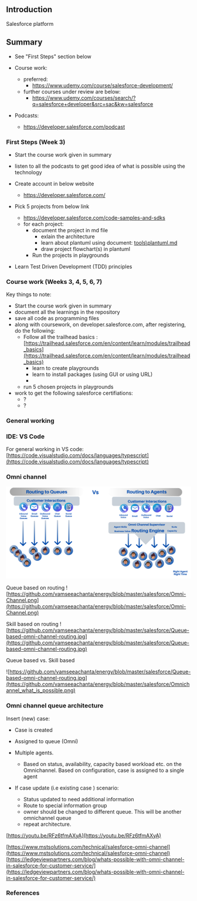 ## Introduction

Salesforce platform

## Summary

- See "First Steps" section below

- Course work:
    - preferred:
        - https://www.udemy.com/course/salesforce-development/
    - further courses under review are below:
        - https://www.udemy.com/courses/search/?q=salesforce+developer&src=sac&kw=salesforce

- Podcasts:
    - https://developer.salesforce.com/podcast


### First Steps (Week 3)

- Start the course work given in summary
- listen to all the podcasts to get good idea of what is possible using the technology

- Create account in below website
    - https://developer.salesforce.com/

- Pick 5 projects from below link
    - https://developer.salesforce.com/code-samples-and-sdks
    - for each project:
        - document the project in md file
            - exlain the architecture
            - learn about plantuml using document: [tools\plantuml.md](tools\plantuml.md)
            - draw project flowchart(s) in plantuml
        - Run the projects in playgrounds

- Learn Test Driven Development (TDD) principles

### Course work (Weeks 3, 4, 5, 6, 7)

Key things to note:
- Start the course work given in summary
- document all the learnings in the repository
- save all code as programming files
- along with coursework, on developer.salesforce.com, after registering, do the following:
    - Follow all the trailhead basics : [https://trailhead.salesforce.com/en/content/learn/modules/trailhead_basics](https://trailhead.salesforce.com/en/content/learn/modules/trailhead_basics)
        - learn to create playgrounds
        - learn to install packages (using GUI or using URL)
        - 
    - run 5 chosen projects in playgrounds
- work to get the following salesforce certifiations:
    - ?
    - ?


### General working

### IDE: VS Code 

For general working in VS code:
[https://code.visualstudio.com/docs/languages/typescript](https://code.visualstudio.com/docs/languages/typescript)


### Omni channel 

![Omni-Channel](https://github.com/vamseeachanta/energy/blob/master/salesforce/Omni-Channel.png)

Queue based on routing
![https://github.com/vamseeachanta/energy/blob/master/salesforce/Omni-Channel.png](https://github.com/vamseeachanta/energy/blob/master/salesforce/Omni-Channel.png)

Skill based on routing
![https://github.com/vamseeachanta/energy/blob/master/salesforce/Queue-based-omni-channel-routing.jpg](https://github.com/vamseeachanta/energy/blob/master/salesforce/Queue-based-omni-channel-routing.jpg)

Queue based vs. Skill based

![https://github.com/vamseeachanta/energy/blob/master/salesforce/Queue-based-omni-channel-routing.jpg](https://github.com/vamseeachanta/energy/blob/master/salesforce/Omnichannel_what_is_possible.png)

### Omni channel queue architecture

Insert (new) case:
- Case is created
- Assigned to queue (Omni)

- Multiple agents. 
    - Based on status, availability, capacity based workload etc. on the Omnichannel. Based on configuration, case is assigned to a single agent

- If case update (i.e existing case ) scenario:
    - Status updated to need additional information
    - Route to special information group
    - owner should be changed to different queue. This will be another omnichannel queue
    - repeat architecture.


[https://youtu.be/RFz6tfmAXyA](https://youtu.be/RFz6tfmAXyA)

[https://www.mstsolutions.com/technical/salesforce-omni-channel](https://www.mstsolutions.com/technical/salesforce-omni-channel)
[https://ledgeviewpartners.com/blog/whats-possible-with-omni-channel-in-salesforce-for-customer-service/](https://ledgeviewpartners.com/blog/whats-possible-with-omni-channel-in-salesforce-for-customer-service/)


### References

